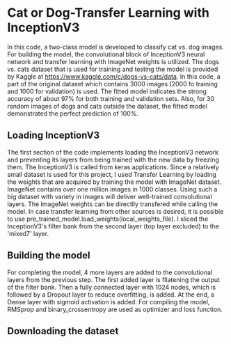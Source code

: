 # Cat or Dog-Transfer Learning with InceptionV3

In this code, a two-class model is developed to classify cat vs. dog images. For building the model, the convolutional block of InceptionV3 neural network and transfer learning with ImageNet weights is utilized. The dogs vs. cats dataset that is used for training and testing the model is provided by Kaggle at https://www.kaggle.com/c/dogs-vs-cats/data. In this code, a part of the original dataset which contains 3000 images (2000 fo training and 1000 for validation) is used. The fitted model indicates the strong accuracy of about 97% for both training and validation sets. Also, for 30 random images of dogs and cats outside the dataset, the fitted model demonstrated the perfect prediction of 100%.


## Loading InceptionV3
The first section of the code implements loading the InceptionV3 network and preventing its layers from being trained with the new data by freezing them. The InceptionV3 is called from keras applications. Since a relatively small dataset is used for this project, I used Transfer Learning by loading the weights that are acquired by training the model with ImageNet dataset. ImageNet contains over one million images in 1000 classes. Using such a big dataset with variety in images will deliver well-trained convolutional layers. The ImageNet weights can be directlly transfered while calling the model. In case transfer learning from other sources is desired, it is possible to use pre_trained_model.load_weights(local_weights_file). I sliced the InceptionV3's filter bank from the second layer (top layer excluded) to the 'mixed7' layer. 


## Building the model
For completing the model, 4 more layers are added to the convolutional layers from the previous step. The first added layer is fllatening the output of the filter bank. Then a fully connected layer with 1024 nodes, which is followed by a Dropout layer to reduce overfitting, is added. At the end, a Dense layer with sigmoid activation is added. For compiling the model, RMSprop and binary_crossentropy are used as optimizer and loss function.


## Downloading the dataset





